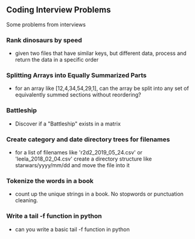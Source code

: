## Coding Interview Problems

Some problems from interviews

### Rank dinosaurs by speed
- given two files that have similar keys, but different data, process and return the data in a specific order

### Splitting Arrays into Equally Summarized Parts
- for an array like [12,4,34,54,29,1], can the array be split into any set of equivalently summed sections without reordering?

### Battleship
- Discover if a "Battleship" exists in a matrix

### Create category and date directory trees for filenames
- for a list of filenames like 'r2d2_2019_05_24.csv' or 'leela_2018_02_04.csv' create a directory structure like starwars/yyyy/mm/dd and move the file into it

### Tokenize the words in a book
- count up the unique strings in a book. No stopwords or punctuation cleaning.

### Write a tail -f function in python
- can you write a basic tail -f function in python
